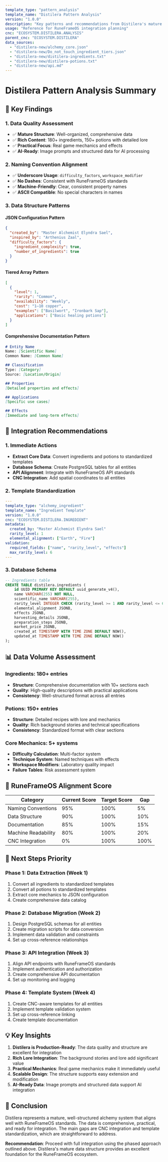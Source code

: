 ```yaml
---
template_type: "pattern_analysis"
template_name: "Distilera Pattern Analysis"
version: "1.0.0"
description: "Key patterns and recommendations from Distilera's mature data structures"
usage: "Reference for RuneFrameOS integration planning"
cnc: "ECOSYSTEM.DISTILERA.ANALYSIS"
parent_cnc: "ECOSYSTEM.DISTILERA"
data_sources:
  - "distilera-new/alchemy_core.json"
  - "distilera-new/Do_not_touch_ingredient_tiers.json"
  - "distilera-new/distilera-ingredients.txt"
  - "distilera-new/distilera-potions.txt"
  - "distilera-new/api.md"
---
```


# Distilera Pattern Analysis Summary

## 🎯 Key Findings

### 1. **Data Quality Assessment**
- ✅ **Mature Structure**: Well-organized, comprehensive data
- ✅ **Rich Content**: 180+ ingredients, 150+ potions with detailed lore
- ✅ **Practical Focus**: Real game mechanics and effects
- ✅ **AI-Ready**: Image prompts and structured data for AI processing

### 2. **Naming Convention Alignment**
- ✅ **Underscore Usage**: `difficulty_factors`, `workspace_modifier`
- ✅ **No Dashes**: Consistent with RuneFrameOS standards
- ✅ **Machine-Friendly**: Clear, consistent property names
- ✅ **ASCII Compatible**: No special characters in names

### 3. **Data Structure Patterns**

#### **JSON Configuration Pattern**
```json
{
  "created_by": "Master Alchemist Elyndra Sael",
  "inspired_by": "Arthenius Zaal",
  "difficulty_factors": {
    "ingredient_complexity": true,
    "number_of_ingredients": true
  }
}
```

#### **Tiered Array Pattern**
```json
[
  {
    "level": 1,
    "rarity": "Common",
    "availability": "Weekly",
    "cost": "1–10 copper",
    "examples": ["Basilwort", "Ironbark Sap"],
    "applications": ["Basic healing potions"]
  }
]
```

#### **Comprehensive Documentation Pattern**
```markdown
# Entity Name
Name: [Scientific Name]
Common Name: [Common Name]

## Classification
Type: [Category]
Source: [Location/Origin]

## Properties
[Detailed properties and effects]

## Applications
[Specific use cases]

## Effects
[Immediate and long-term effects]
```

## 🔄 Integration Recommendations

### 1. **Immediate Actions**
- **Extract Core Data**: Convert ingredients and potions to standardized templates
- **Database Schema**: Create PostgreSQL tables for all entities
- **API Alignment**: Integrate with RuneFrameOS API standards
- **CNC Integration**: Add spatial coordinates to all entities

### 2. **Template Standardization**
```yaml
---
template_type: "alchemy_ingredient"
template_name: "Ingredient Template"
version: "1.0.0"
cnc: "ECOSYSTEM.DISTILERA.INGREDIENT"
metadata:
  created_by: "Master Alchemist Elyndra Sael"
  rarity_level: 1
  elemental_alignment: ["Earth", "Fire"]
validation:
  required_fields: ["name", "rarity_level", "effects"]
  max_rarity_level: 6
---
```

### 3. **Database Schema**
```sql
-- Ingredients table
CREATE TABLE distilera.ingredients (
    id UUID PRIMARY KEY DEFAULT uuid_generate_v4(),
    name VARCHAR(255) NOT NULL,
    scientific_name VARCHAR(255),
    rarity_level INTEGER CHECK (rarity_level >= 1 AND rarity_level <= 6),
    elemental_alignment JSONB,
    effects JSONB,
    harvesting_details JSONB,
    preparation_steps JSONB,
    market_price JSONB,
    created_at TIMESTAMP WITH TIME ZONE DEFAULT NOW(),
    updated_at TIMESTAMP WITH TIME ZONE DEFAULT NOW()
);
```

## 📊 Data Volume Assessment

### **Ingredients**: 180+ entries
- **Structure**: Comprehensive documentation with 10+ sections each
- **Quality**: High-quality descriptions with practical applications
- **Consistency**: Well-structured format across all entries

### **Potions**: 150+ entries
- **Structure**: Detailed recipes with lore and mechanics
- **Quality**: Rich background stories and technical specifications
- **Consistency**: Standardized format with clear sections

### **Core Mechanics**: 5+ systems
- **Difficulty Calculation**: Multi-factor system
- **Technique System**: Named techniques with effects
- **Workspace Modifiers**: Laboratory quality impact
- **Failure Tables**: Risk assessment system

## 🎯 RuneFrameOS Alignment Score

| Category | Current Score | Target Score | Gap |
|----------|---------------|--------------|-----|
| Naming Conventions | 95% | 100% | 5% |
| Data Structure | 90% | 100% | 10% |
| Documentation | 85% | 100% | 15% |
| Machine Readability | 80% | 100% | 20% |
| CNC Integration | 0% | 100% | 100% |

## 🚀 Next Steps Priority

### **Phase 1: Data Extraction (Week 1)**
1. Convert all ingredients to standardized templates
2. Convert all potions to standardized templates
3. Extract core mechanics to JSON configuration
4. Create comprehensive data catalog

### **Phase 2: Database Migration (Week 2)**
1. Design PostgreSQL schemas for all entities
2. Create migration scripts for data conversion
3. Implement data validation and constraints
4. Set up cross-reference relationships

### **Phase 3: API Integration (Week 3)**
1. Align API endpoints with RuneFrameOS standards
2. Implement authentication and authorization
3. Create comprehensive API documentation
4. Set up monitoring and logging

### **Phase 4: Template System (Week 4)**
1. Create CNC-aware templates for all entities
2. Implement template validation system
3. Set up cross-reference linking
4. Create template documentation

## 💡 Key Insights

1. **Distilera is Production-Ready**: The data quality and structure are excellent for integration
2. **Rich Lore Integration**: The background stories and lore add significant value
3. **Practical Mechanics**: Real game mechanics make it immediately useful
4. **Scalable Design**: The structure supports easy extension and modification
5. **AI-Ready Data**: Image prompts and structured data support AI integration

## 🎉 Conclusion

Distilera represents a mature, well-structured alchemy system that aligns well with RuneFrameOS standards. The data is comprehensive, practical, and ready for integration. The main gaps are CNC integration and template standardization, which are straightforward to address.

**Recommendation**: Proceed with full integration using the phased approach outlined above. Distilera's mature data structure provides an excellent foundation for the RuneFrameOS ecosystem.

